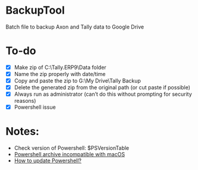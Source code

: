 # BackupTool

Batch file to backup Axon and Tally data to Google Drive

# To-do

- [x] Make zip of C:\Tally.ERP9\Data folder
- [x] Name the zip properly with date/time
- [x] Copy and paste the zip to G:\My Drive\Tally Backup
- [x] Delete the generated zip from the original path (or cut paste if possible)
- [x] Always run as administrator (can’t do this without prompting for security reasons)
- [x] Powershell issue

# Notes:

- Check version of Powershell: $PSVersionTable
- [Powershell archive incompatible with macOS](https://github.com/PowerShell/PowerShell/issues/2140)
- [How to update Powershell?](https://docs.microsoft.com/en-us/powershell/scripting/whats-new/migrating-from-windows-powershell-51-to-powershell-7?view=powershell-7.2)
